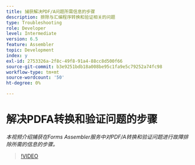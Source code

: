 ```yaml
---
title: 捕获解决PDF/A问题所需信息的步骤
description: 排除与汇编程序转换和验证相关的问题
type: Troubleshooting
role: Developer
level: Intermediate
version: 6.5
feature: Assembler
topic: Development
index: y
exl-id: 2753326a-2f8c-49f8-91a4-88cc8d500f66
source-git-commit: b3e9251bdb18a008be95c1fa9e5c79252a74fc98
workflow-type: tm+mt
source-wordcount: '50'
ht-degree: 0%

---
```


# 解决PDFA转换和验证问题的步骤

*本视频介绍捕获在Forms Assembler服务中对PDF/A转换和验证问题进行故障排除所需的信息的步骤。*

>[!VIDEO](https://video.tv.adobe.com/v/335518?quality=12&learn=on)
